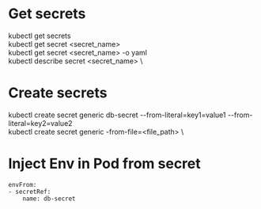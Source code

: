 # Get secrets
kubectl get secrets \
kubectl get secret <secret_name> \
kubectl get secret <secret_name> -o yaml \
kubectl describe secret <secret_name> \


# Create secrets
kubectl create secret generic db-secret --from-literal=key1=value1 --from-literal=key2=value2 \
kubectl create secret generic -from-file=<file_path> \

# Inject Env in Pod from secret

```
envFrom:
- secretRef:
    name: db-secret
``` 
